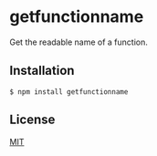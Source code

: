 # getfunctionname

Get the readable name of a function.

## Installation

    $ npm install getfunctionname

## License

[MIT](LICENSE)
